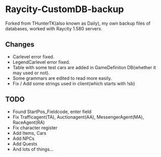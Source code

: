 # Raycity-CustomDB-backup
 Forked from THunterTK(also known as Daily), my own backup files of databases, worked with Raycity 1.580 servers.
 
## Changes
- Carlevel error fixed.
- LegendCarlevel error fixed.
- Table with some test cars are added in GameDefiniton DB(whether it may used or not).
- Some grammars are edited to read more easily.
- Fix / Add some strings used in client(which starts with !sb)

## TODO
- Found StartPos_Fieldcode, enter field
- Fix Trafficagent(TA), Auctionagent(AA), MessengerAgent(MA), RaceAgent(RA)
- Fix character register
- Add Items, Cars
- Add NPCs
- Add Quests
- And lots of things...